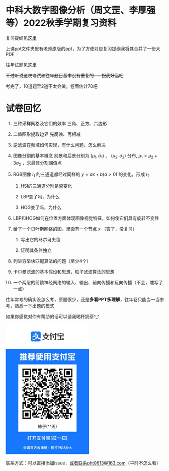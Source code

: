 # 中科大数字图像分析（周文罡、李厚强等）2022秋季学期复习资料

复习提纲见[这里](复习提纲.md)

上课ppt文件夹里有老师原版的ppt，为了方便对应复习提纲我将其合并了一份大PDF

往年试题见[这里](往年题目及解答.md)

~~不过听说这次考试和往年题目基本没有重复的……祝我好运吧~~

考完了，10道题里2道不太会做，卷面估计70吧

# 试卷回忆

1. 三种采样网格及它们的效率
   三角、正方、六边形

2. 二值图形提取边界
   先腐蚀、再相减

3. 逆滤波在频域如何实现，有什么问题，怎么解决

4. 图像分割的基本概念
   前景和后景分别为 $(\mu_1, \sigma_1)$ 、 $(\mu_2, \sigma_2)$  分布, $\mu_1>\mu_2+3\sigma_2$ ，求最佳分割阈值点

5. RGB图像 $I_1$ 的三通道都经过同样的 $y=ax+b(a>0)$ 的变化，形成 $I_2$ 
   
   1. HSI的三通道分别是否变化
   
   2. LBP变了吗，为什么
   
   3. HOG变了吗，为什么

6. LBP和HOG如何在位置方面体现图像视觉特征，如何使它们具有旋转不变性

7. 给了一个贝叶斯网络的图，里面有一个节点 $x$ （寄了，没复习）
   
   1. 写出它的马尔可夫毯
   
   2. 证明其条件独立

8. 列举穷举块匹配算法的问题（至少4个）

9. 卡尔曼滤波的基本假设和思想，粒子滤波算法的思想

10. 一个两层的前馈神经网络的输入、输出、前向传播和反向传播（不会，瞎写了一点）



往年常考的确实没怎么考，原题很少，还是**多看PPT多理解**，往年卷只能当一当参考，熟悉一下出题的模式



如果你感觉对你有帮助的话可以请我喝杯奶茶^_^

<img title="" src="assets/2023-03-04-20-39-47-3f7eb730842930b226f2850707b65ee.jpg" alt="" data-align="center" width="265">

联系方式：可以直接添加issue，或者联系pht0613@163.com（平时不怎么看）
